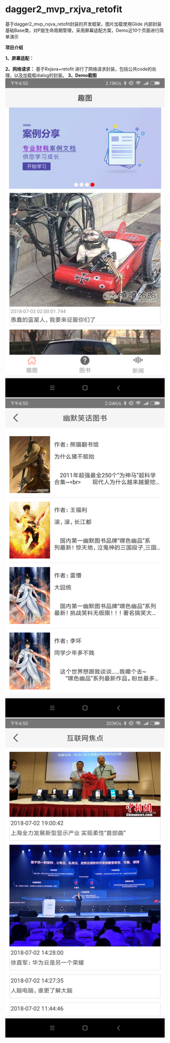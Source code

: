 # dagger2_mvp_rxjva_retofit
基于dagger2_mvp_rxjva_retofit封装的开发框架，图片加载使用Glide 内部封装基础Base类，对P层生命周期管理，采用屏幕适配方案，Demo近10个页面进行简单演示

**项目介绍**

**1、屏幕适配：**


**2、网络请求：**
基于Rxjava+retofit 进行了网络请求封装，包括公共code的处理，以及加载框dialog的封装。
**3、Demo截图**
![Alt text](/imager/Screenshot_2018-07-03-16-50-31-279_com.example.rx.png)
![Alt text](/imager/Screenshot_2018-07-03-16-50-38-874_com.example.rx.png)
![Alt text](/imager/Screenshot_2018-07-03-16-50-56-815_com.example.rx.png)




